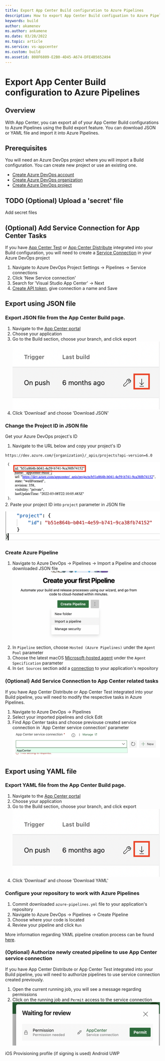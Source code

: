 ```yaml
---
title: Export App Center Build configuration to Azure Pipelines
description: How to export App Center Build configuation to Azure Pipelines 
keywords: build
author: akamenev
ms.author: ankamene
ms.date: 03/28/2022
ms.topic: article
ms.service: vs-appcenter
ms.custom: build
ms.assetid: 808F6809-E2B0-4D45-A674-DFE4B5652A94
---
```


# Export App Center Build configuration to Azure Pipelines

## Overview
With App Center, you can export all of your App Center Build configurations to Azure Pipelines using the Build export feature. You can download JSON or YAML file and import it into Azure Pipelines.

## Prerequisites
You will need an Azure DevOps project where you will import a Build configuration. You can create new project or use an existing one.
* [Create Azure DevOps account](https://docs.microsoft.com/en-us/azure/devops/user-guide/sign-up-invite-teammates)
* [Create Azure DevOps organization](https://docs.microsoft.com/en-us/azure/devops/organizations/accounts/create-organization)
* [Create Azure DevOps project](https://docs.microsoft.com/en-us/azure/devops/organizations/projects/create-project)

## TODO (Optional) Upload a 'secret' file
Add secret files

## (Optional) Add Service Connection for App Center Tasks
If you have [App Center Test](https://docs.microsoft.com/en-us/appcenter/build/build-test-integration) or [App Center Distribute](https://docs.microsoft.com/en-us/appcenter/build/build-to-store) integrated into your Build configuration, you will need to create a [Service Connection](https://docs.microsoft.com/en-us/azure/devops/pipelines/library/service-endpoints) in your Azure DevOps project
1. Navigate to Azure DevOps Project Settings -> Pipelines -> Service connections
2. Click 'New Service connection'
3. Search for 'Visual Studio App Center' -> Next
4. [Create API token](https://docs.microsoft.com/en-us/appcenter/api-docs/), give connection a name and Save

## Export using JSON file
### Export JSON file from the App Center Build page. 
1. Navigate to the [App Center portal](appcenter.ms)
2. Choose your application
3. Go to the Build section, choose your branch, and click export
![Click Export](images/export-ado-click.png)
4. Click 'Download' and choose 'Download JSON'

### Change the Project ID in JSON file
Get your Azure DevOps project's ID
1. Navigate to the URL below and copy your project's ID
```bash
https://dev.azure.com/{organization}/_apis/projects?api-version=6.0
```
![Project ID](images/export-ado-api.png)
2. Paste your project ID into `project` parameter in JSON file

![Edit JSON](images/export-ado-edit-json.png)

### Create Azure Pipeline
1. Navigate to Azure DevOps -> Pipelines -> Import a Pipeline and choose downloaded JSON file
![Import Pipeline](images/export-ado-import-pipeline.png)
2. In `Pipeline` section, choose `Hosted (Azure Pipelines)` under the `Agent Pool` parameter
3. Choose the latest macOS [Microsoft-hosted agent](https://docs.microsoft.com/en-us/azure/devops/pipelines/agents/hosted) under the `Agent Specification` parameter
4. In `Get Sources` section add a [connection](https://docs.microsoft.com/en-us/azure/devops/pipelines/repos) to your application's repository

### (Optional) Add Service Connection to App Center related tasks
If you have App Center Distribute or App Center Test integrated into your Build pipeline, you will need to modify the respective tasks in Azure Pipelines.
1. Navigate to Azure DevOps -> Pipelines
2. Select your imported pipelines and click Edit
3. Find App Center tasks and choose previouse created service connection in  `App Center service connection' parameter
![Service Connection](images/export-ado-service-connection.png)

## Export using YAML file
### Export YAML file from the App Center Build page. 
1. Navigate to the [App Center portal](appcenter.ms)
2. Choose your application
3. Go to the Build section, choose your branch, and click export
![Click Export](images/export-ado-click.png)
4. Click 'Download' and choose 'Download YAML'

### Configure your repository to work with Azure Pipelines
1. Commit downloaded `azure-pipelines.yml` file to your application's repository
2. Navigate to Azure DevOps -> Pipelines -> Create Pipeline
3. Choose where your code is located
4. Review your pipeline and click `Run`

More information regarding YAML pipeline creation process can be found [here](https://docs.microsoft.com/en-us/azure/devops/pipelines/get-started/pipelines-get-started?view=azure-devops#define-pipelines-using-yaml-syntax).

### (Optional) Authorize newly created pipeline to use App Center service connection
If you have App Center Distribute or App Center Test integrated into your Build pipeline, you will need to authorize pipelines to use service connection created previously.
1. Open the current running job, you will see a message regarding permissions
2. Click on the running job and `Permit` access to the service connection
![Permit](images/export-ado-permit.png)


iOS
Provisioning profile (if signing is used)
Android
UWP
